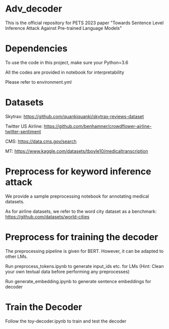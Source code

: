 # Adv_decoder
This is the official repository for PETS 2023 paper "Towards Sentence Level Inference Attack Against Pre-trained Language Models"

# Dependencies
To use the code in this project, make sure your Python=3.6 

All the codes are provided in notebook for interpretability

Please refer to environment.yml

# Datasets
Skytrax: https://github.com/quankiquanki/skytrax-reviews-dataset

Twitter US Airline: https://github.com/benhamner/crowdflower-airline-twitter-sentiment

CMS: https://data.cms.gov/search

MT: https://www.kaggle.com/datasets/tboyle10/medicaltranscription

# Preprocess for keyword inference attack

We provide a sample preprocessing notebook for annotating medical datasets.

As for airline datasets, we refer to the word city dataset as a benchmark: https://github.com/datasets/world-cities

# Preprocess for training the decoder
The preprocessing pipeline is given for BERT. However, it can be adapted to other LMs.

Run preprocess_tokens.ipynb to generate input_ids etc. for LMs (Hint: Clean your own textual data before performing any preprocesses)

Run generate_embedding.ipynb to generate sentence embeddings for decoder

# Train the Decoder
Follow the toy-decoder.ipynb to train and test the decoder
